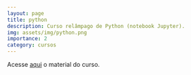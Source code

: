 ```yaml
---
layout: page
title: python
description: ​Curso relâmpago de Python (notebook Jupyter).
img: assets/img/python.png
importance: 2
category: cursos
---
```


Acesse [aqui](https://www.kaggle.com/code/afrniomelo/curso-rel-mpago-de-python/notebook) o material do curso.